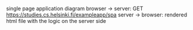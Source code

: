 single page application diagram
    browser -> server: GET https://studies.cs.helsinki.fi/exampleapp/spa
    server -> browser: rendered html file with the logic on the server side
    